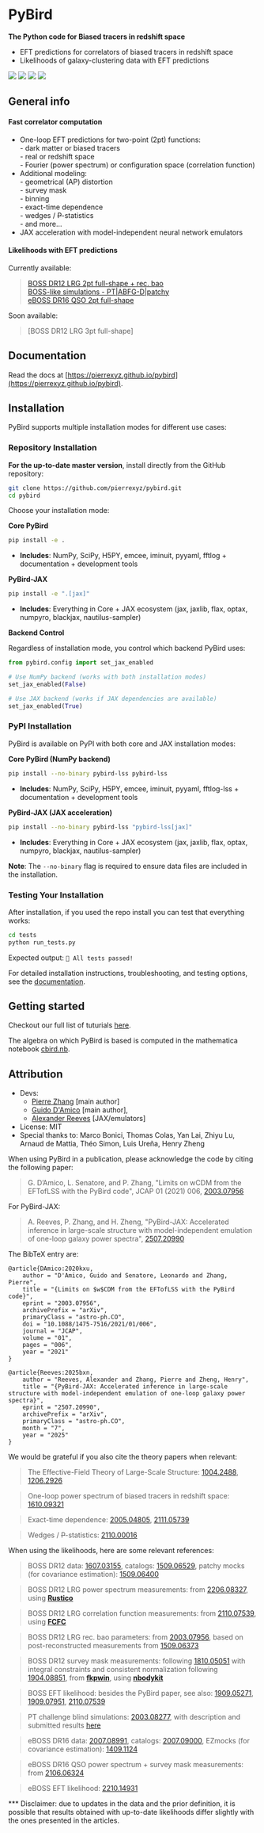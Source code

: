 # PyBird
**The Python code for Biased tracers in redshift space**  

- EFT predictions for correlators of biased tracers in redshift space  
- Likelihoods of galaxy-clustering data with EFT predictions  

[![](https://img.shields.io/badge/arXiv-2003.07956%20-red.svg)](https://arxiv.org/abs/2003.07956)
[![](https://img.shields.io/badge/arXiv-2507.20990%20-red.svg)](https://arxiv.org/abs/2507.20990)
[![](http://img.shields.io/badge/license-MIT-blue.svg?style=flat)](https://github.com/pierrexyz/pybird/blob/master/LICENSE)
[![](https://img.shields.io/badge/docs-GitHub%20Pages-blue.svg)](https://pierrexyz.github.io/pybird/)

## General info
#### Fast correlator computation
- One-loop EFT predictions for two-point (2pt) functions:  
      - dark matter or biased tracers  
      - real or redshift space  
      - Fourier (power spectrum) or configuration space (correlation function)  
- Additional modeling:  
      - geometrical (AP) distortion  
      - survey mask  
      - binning  
      - exact-time dependence  
      - wedges / ~~P~~-statistics  
      - and more...  
- JAX acceleration with model-independent neural network emulators

#### Likelihoods with EFT predictions
Currently available: 
> [BOSS DR12 LRG 2pt full-shape + rec. bao](montepython/likelihoods/eftboss)  
> [BOSS-like simulations - PT|ABFG-D|patchy](montepython/likelihoods/mockboss)  
> [eBOSS DR16 QSO 2pt full-shape](montepython/likelihoods/efteboss)

Soon available: 
> [BOSS DR12 LRG 3pt full-shape]

## Documentation
Read the docs at [https://pierrexyz.github.io/pybird](https://pierrexyz.github.io/pybird).

## Installation

PyBird supports multiple installation modes for different use cases:

### Repository Installation

**For the up-to-date master version**, install directly from the GitHub repository:

```bash
git clone https://github.com/pierrexyz/pybird.git
cd pybird
```

Choose your installation mode:

**Core PyBird**
```bash
pip install -e .
```
- **Includes**: NumPy, SciPy, H5PY, emcee, iminuit, pyyaml, fftlog + documentation + development tools

**PyBird-JAX**
```bash
pip install -e ".[jax]"
```
- **Includes**: Everything in Core + JAX ecosystem (jax, jaxlib, flax, optax, numpyro, blackjax, nautilus-sampler)

**Backend Control**

Regardless of installation mode, you control which backend PyBird uses:

```python
from pybird.config import set_jax_enabled

# Use NumPy backend (works with both installation modes)
set_jax_enabled(False)

# Use JAX backend (works if JAX dependencies are available)
set_jax_enabled(True)
```

### PyPI Installation

PyBird is available on PyPI with both core and JAX installation modes:

**Core PyBird (NumPy backend)**
```bash
pip install --no-binary pybird-lss pybird-lss
```
- **Includes**: NumPy, SciPy, H5PY, emcee, iminuit, pyyaml, fftlog-lss + documentation + development tools

**PyBird-JAX (JAX acceleration)**
```bash
pip install --no-binary pybird-lss "pybird-lss[jax]"
```
- **Includes**: Everything in Core + JAX ecosystem (jax, jaxlib, flax, optax, numpyro, blackjax, nautilus-sampler)

**Note**: The `--no-binary` flag is required to ensure data files are included in the installation.

### Testing Your Installation

After installation, if you used the repo install you can test that everything works:

```bash
cd tests
python run_tests.py
```

Expected output: `🎉 All tests passed!`

For detailed installation instructions, troubleshooting, and testing options, see the [documentation](https://pybird.readthedocs.io).


## Getting started
Checkout our full list of tuturials [here](https://github.com/pierrexyz/pybird/tree/master/demo). 

The algebra on which PyBird is based is computed in the mathematica notebook [cbird.nb](demo/cbird). 


## Attribution
* Devs:
    * [Pierre Zhang](mailto:pierrexyz@protonmail.com) [main author]
    * [Guido D'Amico](mailto:damico.guido@gmail.com) [main author], 
    * [Alexander Reeves](alexcharlesreeves@gmail.com) [JAX/emulators]
* License: MIT
* Special thanks to: Marco Bonici, Thomas Colas, Yan Lai, Zhiyu Lu, Arnaud de Mattia, Théo Simon, Luis Ureña, Henry Zheng

When using PyBird in a publication, please acknowledge the code by citing the following paper:  
> G. D’Amico, L. Senatore, and P. Zhang, "Limits on wCDM from the EFTofLSS with the PyBird code", JCAP 01 (2021) 006, [2003.07956](https://arxiv.org/abs/2003.07956)

For PyBird-JAX: 
> A. Reeves, P. Zhang, and H. Zheng, "PyBird-JAX: Accelerated inference in large-scale structure with model-independent emulation of one-loop galaxy power spectra", [2507.20990](https://arxiv.org/abs/2507.20990)

The BibTeX entry are:
```
@article{DAmico:2020kxu,
    author = "D'Amico, Guido and Senatore, Leonardo and Zhang, Pierre",
    title = "{Limits on $w$CDM from the EFTofLSS with the PyBird code}",
    eprint = "2003.07956",
    archivePrefix = "arXiv",
    primaryClass = "astro-ph.CO",
    doi = "10.1088/1475-7516/2021/01/006",
    journal = "JCAP",
    volume = "01",
    pages = "006",
    year = "2021"
}

@article{Reeves:2025bxn,
    author = "Reeves, Alexander and Zhang, Pierre and Zheng, Henry",
    title = "{PyBird-JAX: Accelerated inference in large-scale structure with model-independent emulation of one-loop galaxy power spectra}",
    eprint = "2507.20990",
    archivePrefix = "arXiv",
    primaryClass = "astro-ph.CO",
    month = "7",
    year = "2025"
}
```



We would be grateful if you also cite the theory papers when relevant:  
> The Effective-Field Theory of Large-Scale Structure: [1004.2488](https://arxiv.org/abs/1004.2488), [1206.2926](https://arxiv.org/abs/1206.2926)  

> One-loop power spectrum of biased tracers in redshift space: [1610.09321](https://arxiv.org/abs/1610.09321)  

> Exact-time dependence: [2005.04805](https://arxiv.org/abs/2005.04805), [2111.05739](https://arxiv.org/abs/2111.05739)

> Wedges / ~~P~~-statistics: [2110.00016](https://arxiv.org/abs/2110.00016)

When using the likelihoods, here are some relevant references:  
> BOSS DR12 data: [1607.03155](https://arxiv.org/abs/1607.03155), catalogs: [1509.06529](https://arxiv.org/abs/1509.06529), patchy mocks (for covariance estimation): [1509.06400](https://arxiv.org/abs/1509.06400)

> BOSS DR12 LRG power spectrum measurements: from [2206.08327](https://arxiv.org/abs/2206.08327), using **[Rustico](https://github.com/hectorgil/Rustico)**

> BOSS DR12 LRG correlation function measurements: from [2110.07539](https://arxiv.org/abs/2110.07539), using **[FCFC](https://github.com/cheng-zhao/FCFC)**

> BOSS DR12 LRG rec. bao parameters: from [2003.07956](https://arxiv.org/abs/2003.07956), based on post-reconstructed measurements from [1509.06373](https://arxiv.org/abs/1509.06373)

> BOSS DR12 survey mask measurements: following [1810.05051](https://arxiv.org/abs/1810.05051) with integral constraints and consistent normalization following [1904.08851](https://arxiv.org/abs/1904.08851), from **[fkpwin](https://github.com/pierrexyz/fkpwin)**, using **[nbodykit](https://nbodykit.readthedocs.io/)**

> BOSS EFT likelihood: besides the PyBird paper, see also: [1909.05271](https://arxiv.org/abs/1909.05271), [1909.07951](https://arxiv.org/abs/1909.07951), [2110.07539](https://arxiv.org/abs/2110.07539)

> PT challenge blind simulations: [2003.08277](https://arxiv.org/abs/2003.08277), with description and submitted results [here](https://www2.yukawa.kyoto-u.ac.jp/~takahiro.nishimichi/data/PTchallenge/)

> eBOSS DR16 data: [2007.08991](https://arxiv.org/abs/2007.08991), catalogs: [2007.09000](https://arxiv.org/abs/2007.09000), EZmocks (for covariance estimation): [1409.1124](https://arxiv.org/abs/1409.1124)

> eBOSS DR16 QSO power spectrum + survey mask measurements: from [2106.06324](https://arxiv.org/abs/2106.06324)

> eBOSS EFT likelihood: [2210.14931](https://arxiv.org/abs/2210.14931)
 
*** Disclaimer: due to updates in the data and the prior definition, it is possible that results obtained with up-to-date likelihoods differ slightly with the ones presented in the articles. 


